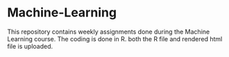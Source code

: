 # Machine-Learning
This repository contains weekly assignments done during the Machine Learning course. The coding is done in R. both the R file and rendered html file is uploaded.  
